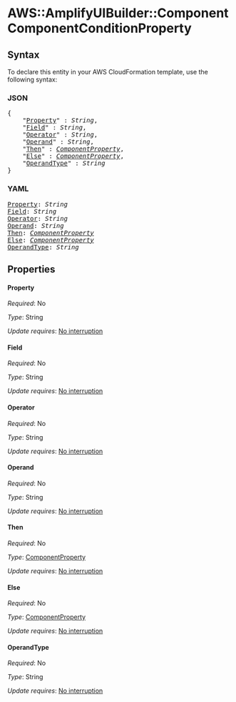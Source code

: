 # AWS::AmplifyUIBuilder::Component ComponentConditionProperty

## Syntax

To declare this entity in your AWS CloudFormation template, use the following syntax:

### JSON

<pre>
{
    "<a href="#property" title="Property">Property</a>" : <i>String</i>,
    "<a href="#field" title="Field">Field</a>" : <i>String</i>,
    "<a href="#operator" title="Operator">Operator</a>" : <i>String</i>,
    "<a href="#operand" title="Operand">Operand</a>" : <i>String</i>,
    "<a href="#then" title="Then">Then</a>" : <i><a href="componentproperty.md">ComponentProperty</a></i>,
    "<a href="#else" title="Else">Else</a>" : <i><a href="componentproperty.md">ComponentProperty</a></i>,
    "<a href="#operandtype" title="OperandType">OperandType</a>" : <i>String</i>
}
</pre>

### YAML

<pre>
<a href="#property" title="Property">Property</a>: <i>String</i>
<a href="#field" title="Field">Field</a>: <i>String</i>
<a href="#operator" title="Operator">Operator</a>: <i>String</i>
<a href="#operand" title="Operand">Operand</a>: <i>String</i>
<a href="#then" title="Then">Then</a>: <i><a href="componentproperty.md">ComponentProperty</a></i>
<a href="#else" title="Else">Else</a>: <i><a href="componentproperty.md">ComponentProperty</a></i>
<a href="#operandtype" title="OperandType">OperandType</a>: <i>String</i>
</pre>

## Properties

#### Property

_Required_: No

_Type_: String

_Update requires_: [No interruption](https://docs.aws.amazon.com/AWSCloudFormation/latest/UserGuide/using-cfn-updating-stacks-update-behaviors.html#update-no-interrupt)

#### Field

_Required_: No

_Type_: String

_Update requires_: [No interruption](https://docs.aws.amazon.com/AWSCloudFormation/latest/UserGuide/using-cfn-updating-stacks-update-behaviors.html#update-no-interrupt)

#### Operator

_Required_: No

_Type_: String

_Update requires_: [No interruption](https://docs.aws.amazon.com/AWSCloudFormation/latest/UserGuide/using-cfn-updating-stacks-update-behaviors.html#update-no-interrupt)

#### Operand

_Required_: No

_Type_: String

_Update requires_: [No interruption](https://docs.aws.amazon.com/AWSCloudFormation/latest/UserGuide/using-cfn-updating-stacks-update-behaviors.html#update-no-interrupt)

#### Then

_Required_: No

_Type_: <a href="componentproperty.md">ComponentProperty</a>

_Update requires_: [No interruption](https://docs.aws.amazon.com/AWSCloudFormation/latest/UserGuide/using-cfn-updating-stacks-update-behaviors.html#update-no-interrupt)

#### Else

_Required_: No

_Type_: <a href="componentproperty.md">ComponentProperty</a>

_Update requires_: [No interruption](https://docs.aws.amazon.com/AWSCloudFormation/latest/UserGuide/using-cfn-updating-stacks-update-behaviors.html#update-no-interrupt)

#### OperandType

_Required_: No

_Type_: String

_Update requires_: [No interruption](https://docs.aws.amazon.com/AWSCloudFormation/latest/UserGuide/using-cfn-updating-stacks-update-behaviors.html#update-no-interrupt)

